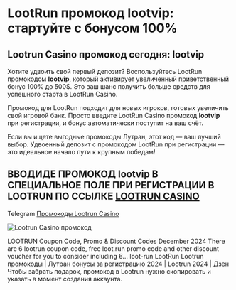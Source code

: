 # LootRun промокод lootvip: стартуйте с бонусом 100%
## Lootrun Casino промокод сегодня: lootvip

Хотите удвоить свой первый депозит? Воспользуйтесь LootRun промокодом **lootvip**, который активирует увеличенный приветственный бонус 100% до 500$. Это ваш шанс получить больше средств для успешного старта в LootRun Casino.

Промокод для LootRun подходит для новых игроков, готовых увеличить свой игровой банк. Просто введите LootRun Casino промокод **lootvip** при регистрации, и бонус автоматически поступит на ваш счёт.

Если вы ищете выгодные промокоды Лутран, этот код — ваш лучший выбор. Удвоенный депозит с промокодом LootRun при регистрации — это идеальное начало пути к крупным победам!
## ВВОДИДЕ ПРОМОКОД lootvip В СПЕЦИАЛЬНОЕ ПОЛЕ ПРИ РЕГИСТРАЦИИ В LOOTRUN ПО ССЫЛКЕ [LOOTRUN CASINO](https://linkcasino.ru/lootvip)

Telegram [Промокоды Lootrun Casino](https://t.me/prlootrun)

![Lootrun Casino промокод](https://github.com/user-attachments/assets/f0292c6d-a65d-4785-9132-649503d58636)

 LOOTRUN Coupon Code, Promo & Discount Codes December 2024
There are 6 lootrun coupon code, free loot.run promo code and other discount voucher for you to consider including 6...
loot-run LootRun Lootrun промокоды | Лутран бонусы за регистрацию 2024 | Lootrun 2024 | Дзен
Чтобы забрать подарок, промокод в Lootrun нужно скопировать и указать в момент создания аккаунта.
